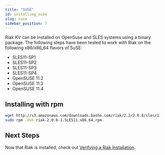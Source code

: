 ```yaml
---
title: "SUSE"
id: installing_suse
slug: suse
sidebar_position: 7
---
```


[install verify]: ../../setup/installing/verify.md

Riak KV can be installed on OpenSuse and SLES systems using a binary package. The following steps have been tested to work with Riak on
the following x86/x86_64 flavors of SuSE:

* SLES11-SP1
* SLES11-SP2
* SLES11-SP3
* SLES11-SP4
* OpenSUSE 11.2
* OpenSUSE 11.3
* OpenSUSE 11.4

## Installing with rpm

```bash
wget http://s3.amazonaws.com/downloads.basho.com/riak/2.2/2.0.8/sles/11/riak-2.0.8-1.SLES11.x86_64.rpm
sudo rpm -Uvh riak-2.0.8-1.SLES11.x86_64.rpm
```

## Next Steps

Now that Riak is installed, check out [Verifying a Riak Installation][install verify].
